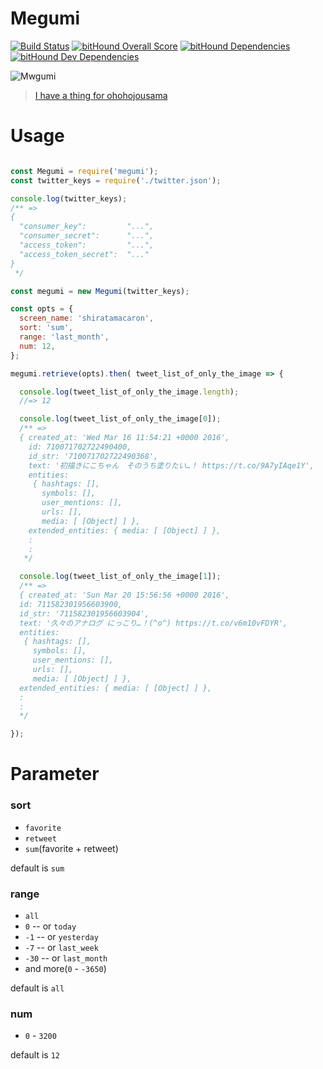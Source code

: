 Megumi
======

[![Build Status](https://travis-ci.org/eiurur/Megumi.svg?branch=master)](https://travis-ci.org/eiurur/Megumi)
[![bitHound Overall Score](https://www.bithound.io/github/eiurur/Megumi/badges/score.svg)](https://www.bithound.io/github/eiurur/Megumi)
[![bitHound Dependencies](https://www.bithound.io/github/eiurur/Megumi/badges/dependencies.svg)](https://www.bithound.io/github/eiurur/Megumi/master/dependencies/npm)
[![bitHound Dev Dependencies](https://www.bithound.io/github/eiurur/Megumi/badges/devDependencies.svg)](https://www.bithound.io/github/eiurur/Megumi/master/dependencies/npm)


![Mwgumi](http://49.media.tumblr.com/a66096a9f30db85c28292931e4860c4e/tumblr_nfagc7sUIv1tlyjpto1_500.gif)

> <a href="http://hheiyu.tumblr.com/post/103040653078" target="_blank">I have a thing for ohohojousama</a>

# Usage

```JavaScript

const Megumi = require('megumi');
const twitter_keys = require('./twitter.json');

console.log(twitter_keys);
/** =>
{
  "consumer_key":         "...",
  "consumer_secret":      "...",
  "access_token":         "...",
  "access_token_secret":  "..."
}
 */

const megumi = new Megumi(twitter_keys);

const opts = {
  screen_name: 'shiratamacaron',
  sort: 'sum',
  range: 'last_month',
  num: 12,
};

megumi.retrieve(opts).then( tweet_list_of_only_the_image => {

  console.log(tweet_list_of_only_the_image.length);
  //=> 12

  console.log(tweet_list_of_only_the_image[0]);
  /** =>
  { created_at: 'Wed Mar 16 11:54:21 +0000 2016',
    id: 710071702722490400,
    id_str: '710071702722490368',
    text: '初描きにこちゃん　そのうち塗りたい…！ https://t.co/9A7yIAqe1Y',
    entities:
     { hashtags: [],
       symbols: [],
       user_mentions: [],
       urls: [],
       media: [ [Object] ] },
    extended_entities: { media: [ [Object] ] },
    :
    :
   */

  console.log(tweet_list_of_only_the_image[1]);
  /** =>
  { created_at: 'Sun Mar 20 15:56:56 +0000 2016',
  id: 711582301956603900,
  id_str: '711582301956603904',
  text: '久々のアナログ にっこり…！(^o^) https://t.co/v6m10vFDYR',
  entities:
   { hashtags: [],
     symbols: [],
     user_mentions: [],
     urls: [],
     media: [ [Object] ] },
  extended_entities: { media: [ [Object] ] },
  :
  :
  */

});


```

# Parameter

### sort

- `favorite`
- `retweet`
- `sum`(favorite + retweet)

default is `sum`

### range

- `all`
- `0`
-- or `today`
- `-1`
-- or `yesterday`
- `-7`
-- or `last_week`
- `-30`
-- or `last_month`
- and more(`0` - `-3650`)

default is `all`

### num

- `0` - `3200`

default is `12`